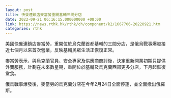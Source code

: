 ```yaml
---
layout: post
title: 快餐連鎖店麥當勞重開基輔三間分店
date: 2022-09-21 06:16:15.000000000 +08:00
link: https://news.rthk.hk/rthk/ch/component/k2/1667706-20220921.htm
categories: rthk
---
```


美國快餐連鎖店麥當勞，重開位於烏克蘭首都基輔的三間分店，是俄烏戰事爆發接近七個月以來首次營業，反映基輔民眾生活正恢復正常。

麥當勞表示，與烏克蘭官員、安全專家及供應商商討後，決定重新開業初期只提供外賣服務，計劃在未來數星期，重開位於基輔及烏克蘭西部更多分店，下月起恢復堂食。

俄烏戰事爆發後，麥當勞的烏克蘭分店在今年2月24日全面停運，並全面撤出俄羅斯。
